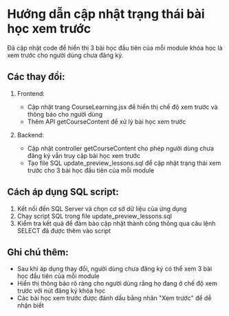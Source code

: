 # Hướng dẫn cập nhật trạng thái bài học xem trước

Đã cập nhật code để hiển thị 3 bài học đầu tiên của mỗi module khóa học là xem trước cho người dùng chưa đăng ký.

## Các thay đổi:

1. Frontend:
   - Cập nhật trang CourseLearning.jsx để hiển thị chế độ xem trước và thông báo cho người dùng
   - Thêm API getCourseContent để xử lý bài học xem trước

2. Backend:
   - Cập nhật controller getCourseContent cho phép người dùng chưa đăng ký vẫn truy cập bài học xem trước
   - Tạo file SQL update_preview_lessons.sql để cập nhật trạng thái xem trước cho 3 bài học đầu tiên của mỗi module

## Cách áp dụng SQL script:

1. Kết nối đến SQL Server và chọn cơ sở dữ liệu của ứng dụng
2. Chạy script SQL trong file update_preview_lessons.sql
3. Kiểm tra kết quả để đảm bảo cập nhật thành công thông qua câu lệnh SELECT đã được thêm vào script

## Ghi chú thêm:

- Sau khi áp dụng thay đổi, người dùng chưa đăng ký có thể xem 3 bài học đầu tiên của mỗi module
- Hiển thị thông báo rõ ràng cho người dùng rằng họ đang ở chế độ xem trước với nút đăng ký khóa học
- Các bài học xem trước được đánh dấu bằng nhãn "Xem trước" để dễ nhận biết
